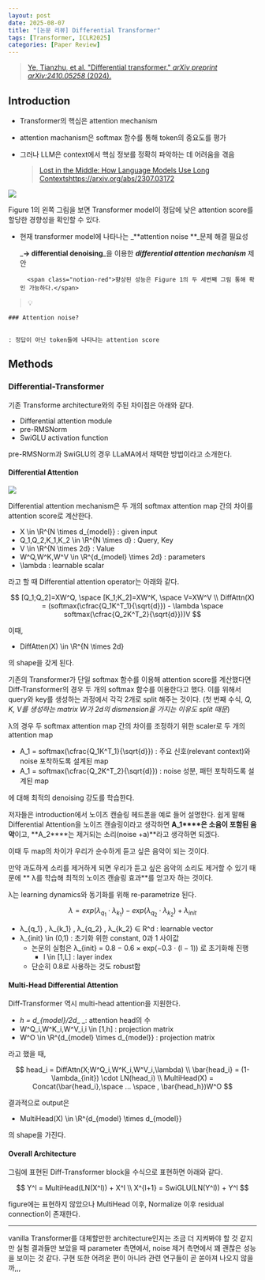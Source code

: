 ```yaml
---
layout: post
date: 2025-08-07
title: "[논문 리뷰] Differential Transformer"
tags: [Transformer, ICLR2025]
categories: [Paper Review]
---
```


> [Ye, Tianzhu, et al. "Differential transformer." ](https://arxiv.org/abs/2410.05258)[_arXiv preprint arXiv:2410.05258_](https://arxiv.org/abs/2410.05258)[ (2024).](https://arxiv.org/abs/2410.05258)



## Introduction

- Transformer의 핵심은 attention mechanism
- attention machanism은 softmax 함수를 통해 token의 중요도를 평가
- 그러나 LLM은 context에서 핵심 정보를 정확히 파악하는 데 어려움을 겪음

	> [Lost in the Middle: How Language Models Use Long Contextshttps://arxiv.org/abs/2307.03172](https://arxiv.org/abs/2307.03172)


![](https://prod-files-secure.s3.us-west-2.amazonaws.com/542b861c-36a8-4051-84e5-8804b6728dba/9083ea56-691a-4752-ae26-47f403431ac8/image.png?X-Amz-Algorithm=AWS4-HMAC-SHA256&X-Amz-Content-Sha256=UNSIGNED-PAYLOAD&X-Amz-Credential=ASIAZI2LB466RD65FWFC%2F20251008%2Fus-west-2%2Fs3%2Faws4_request&X-Amz-Date=20251008T150123Z&X-Amz-Expires=3600&X-Amz-Security-Token=IQoJb3JpZ2luX2VjECYaCXVzLXdlc3QtMiJIMEYCIQCIJx8D8PvoT6y%2FpF4O0XlEsuzJQ4h82nstCwYyVcTfxQIhAIk%2B%2BDINxWtQRqRk3mev9KAeb6imylobNWV2zg%2FxesgTKogECL%2F%2F%2F%2F%2F%2F%2F%2F%2F%2F%2FwEQABoMNjM3NDIzMTgzODA1IgycE%2B%2FmWwgeaOvR5DIq3AP4nxmuz7%2FFid3K3%2B4Qy7bJnGWJ9rtT4GhlBqIAq5xdUAKW9QwQdZq58HO7oAlf1AGjwy%2Fg4vZxb%2BwC3E27KhVAOwks%2FzPUs2ZyYoNT0z5X9GY0IuTpuGJzXbBLOqsfykDedejTrHEDY91qj0bIbG2AT08MKpvwkj%2BdOGuLtajqPvB7jE6lifM12VNNwVXupjK92GN5hIrgi3rmc5B8QGwYMJoKwRxJ22Wp5JVcRfQzYrpqU6Izd3bTMgswD2Nvo78S10SPQpKNDMXn1RF2a%2B4o7LTM9beZ%2BedGMH7V77y7FREi5g9Um64jZWGF8PVsCmZDJ7JJoQUpUyhdcEWrNEIR7UaTjACajugGtSqlOu2BvUENTXin%2BVzmBqDZ%2FbnuRmYlhXIj6p9pA3Rv11kQYNNWjVUPEXOHkxAsUb5Xq%2FrIdeZHsAilR6HEmY3MtWQBzHz1gmg0J4GMkbIVDpZK0oPaSPwtCRc273gUOOYepRi6nf%2FA1v4pAQAYu%2B02cavVIejgGlAVYwupV3weT4YZyo5HJ%2B%2Bh8Zu97FB0CB1Gltb0YNCdXlJb7%2FD5jxqkPfrPnrCe0k8F%2BFoEbnG0O22r19p16bW9qY5tofv2vcYWdYF4D8albfH6LuG7kPAWFDDb2pnHBjqkATReNDrO6nTVfHS5a6Pk9S3ZqeAqwuS6Vu7YFsTgJWHdxmLTPFXeQvyUfHs9BsQL0%2BGT9orCRc7gAFaxLAnwtFcMFEiy84tnAp1LfyO53fi6qEwEj4CAnpp8KZJZ25bp3Oix7vRPZ%2FUBRPprTAo%2BSh%2FBp%2FxreVZ8LmQ5duGCowHF8Lz84Ta6zj6I8xzU0s5HhfGHJiE%2BRmTHJ2TNqMKDLLZ2ghZ4&X-Amz-Signature=550ee9209eeee7c41c2b5afa4804f787020f80c99be2ffebc0de23480d4d654e&X-Amz-SignedHeaders=host&x-amz-checksum-mode=ENABLED&x-id=GetObject)


Figure 1의 왼쪽 그림을 보면 Transformer model이 정답에 낮은 attention score를 할당한 경향성을 확인할 수 있다.

- 현재 transformer model에 나타나는 _**attention noise **_문제 해결 필요성

	_**→ differential denoising**_을 이용한 _**differential attention mechanism**_ 제안


		<span class="notion-red">향상된 성능은 Figure 1의 두 세번째 그림 통해 확인 가능하다.</span>


> 💡 


	### Attention noise?


	: 정답이 아닌 token들에 나타나는 attention score



## Methods



### Differential-Transformer


기존 Transforme architecture와의 주된 차이점은 아래와 같다.

- Differential attention module
- pre-RMSNorm
- SwiGLU activation function

pre-RMSNorm과 SwiGLU의 경우 LLaMA에서 채택한 방법이라고 소개한다.



#### Differential Attention


![](https://prod-files-secure.s3.us-west-2.amazonaws.com/542b861c-36a8-4051-84e5-8804b6728dba/116d70b2-1963-4810-9167-f4c7d8a06e8f/image.png?X-Amz-Algorithm=AWS4-HMAC-SHA256&X-Amz-Content-Sha256=UNSIGNED-PAYLOAD&X-Amz-Credential=ASIAZI2LB466RD65FWFC%2F20251008%2Fus-west-2%2Fs3%2Faws4_request&X-Amz-Date=20251008T150123Z&X-Amz-Expires=3600&X-Amz-Security-Token=IQoJb3JpZ2luX2VjECYaCXVzLXdlc3QtMiJIMEYCIQCIJx8D8PvoT6y%2FpF4O0XlEsuzJQ4h82nstCwYyVcTfxQIhAIk%2B%2BDINxWtQRqRk3mev9KAeb6imylobNWV2zg%2FxesgTKogECL%2F%2F%2F%2F%2F%2F%2F%2F%2F%2F%2FwEQABoMNjM3NDIzMTgzODA1IgycE%2B%2FmWwgeaOvR5DIq3AP4nxmuz7%2FFid3K3%2B4Qy7bJnGWJ9rtT4GhlBqIAq5xdUAKW9QwQdZq58HO7oAlf1AGjwy%2Fg4vZxb%2BwC3E27KhVAOwks%2FzPUs2ZyYoNT0z5X9GY0IuTpuGJzXbBLOqsfykDedejTrHEDY91qj0bIbG2AT08MKpvwkj%2BdOGuLtajqPvB7jE6lifM12VNNwVXupjK92GN5hIrgi3rmc5B8QGwYMJoKwRxJ22Wp5JVcRfQzYrpqU6Izd3bTMgswD2Nvo78S10SPQpKNDMXn1RF2a%2B4o7LTM9beZ%2BedGMH7V77y7FREi5g9Um64jZWGF8PVsCmZDJ7JJoQUpUyhdcEWrNEIR7UaTjACajugGtSqlOu2BvUENTXin%2BVzmBqDZ%2FbnuRmYlhXIj6p9pA3Rv11kQYNNWjVUPEXOHkxAsUb5Xq%2FrIdeZHsAilR6HEmY3MtWQBzHz1gmg0J4GMkbIVDpZK0oPaSPwtCRc273gUOOYepRi6nf%2FA1v4pAQAYu%2B02cavVIejgGlAVYwupV3weT4YZyo5HJ%2B%2Bh8Zu97FB0CB1Gltb0YNCdXlJb7%2FD5jxqkPfrPnrCe0k8F%2BFoEbnG0O22r19p16bW9qY5tofv2vcYWdYF4D8albfH6LuG7kPAWFDDb2pnHBjqkATReNDrO6nTVfHS5a6Pk9S3ZqeAqwuS6Vu7YFsTgJWHdxmLTPFXeQvyUfHs9BsQL0%2BGT9orCRc7gAFaxLAnwtFcMFEiy84tnAp1LfyO53fi6qEwEj4CAnpp8KZJZ25bp3Oix7vRPZ%2FUBRPprTAo%2BSh%2FBp%2FxreVZ8LmQ5duGCowHF8Lz84Ta6zj6I8xzU0s5HhfGHJiE%2BRmTHJ2TNqMKDLLZ2ghZ4&X-Amz-Signature=db7a0207623632276e0e2dbf1f93f808f8aae8d78db54fa46d3bc493e87a026e&X-Amz-SignedHeaders=host&x-amz-checksum-mode=ENABLED&x-id=GetObject)


Differential attention mechanism은 두 개의 softmax attention map 간의 차이를 attention score로 계산한다.

- X \in \R^{N \times d\_{model}} : given input
- Q\_1,Q\_2,K\_1,K\_2 \in \R^{N \times d} : Query, Key
- V \in \R^{N \times 2d} : Value
- W^Q,W^K,W^V \in \R^{d\_{model} \times 2d} : parameters
- \lambda : learnable scalar

라고 할 때 Differential attention operator는 아래와 같다.


$$
[Q_1;Q_2]=XW^Q, \space [K_1;K_2]=XW^K, \space V=XW^V \\
DiffAttn(X) = (softmax(\cfrac{Q_1K^T_1}{\sqrt{d}}) - \lambda \space softmax(\cfrac{Q_2K^T_2}{\sqrt{d}}))V
$$


이때,

- DiffAtten(X) \in \R^{N \times 2d}

의 shape을 갖게 된다.


기존의 Transformer가 단일 softmax 함수를 이용해 attention score를 계산했다면 Diff-Transformer의 경우 두 개의 softmax 함수를 이용한다고 했다. 이를 위해서 query와 key를 생성하는 과정에서 각각 2개로 split 해주는 것이다. <span class="notion-red">(첫 번째 수식, </span><span class="notion-red">_Q, K, V를 생성하는 matrix W가 2d의 dismension을 가지는 이유도 split 때문_</span><span class="notion-red">)</span>


 λ의 경우 두 softmax attention map 간의 차이를 조정하기 위한 scaler로 두 개의 attention map

- A\_1 = softmax(\cfrac{Q\_1K^T\_1}{\sqrt{d}}) : 주요 신호(relevant context)와 noise 포착하도록 설계된 map
- A\_1 = softmax(\cfrac{Q\_2K^T\_2}{\sqrt{d}}) : noise 성분, 패턴 포착하도록 설계된 map 

에 대해 최적의 denoising 강도를 학습한다.


저자들은 introduction에서 노이즈 캔슬링 헤드폰을 예로 들어 설명한다. 쉽게 말해 Differential Attention을 노이즈 캔슬링이라고 생각하면 **A\_1****은 소음이 포함된 음악**이고, **A\_2****는 제거되는 소리(noise +a)**라고 생각하면 되겠다. 


이때 두 map의 차이가 우리가 순수하게 듣고 싶은 음악이 되는 것이다. 


만약 과도하게 소리를 제거하게 되면 우리가 듣고 싶은 음악의 소리도 제거할 수 있기 때문에 ** λ를 학습해 최적의 노이즈 캔슬링 효과**를 얻고자 하는 것이다.


λ는 learning dynamics와 동기화를 위해 re-parametrize 된다.


$$
\lambda = exp(\lambda_{q_1} \cdot \lambda_{k_1}) - exp(\lambda_{q_2} \cdot \lambda_{k_2}) + \lambda_{init}
$$

- λ\_{q\_1} , λ\_{k\_1} , λ\_{q\_2} , λ\_{k\_2} ∈ R^d : learnable vector
- λ\_{init} \in (0,1) : 초기화 위한 constant, 0과 1 사이값
	- 논문의 실험은 λ\_{init} = 0.8 − 0.6 × exp(−0.3 · (l − 1)) 로 초기화해 진행
		- l \in [1,L] : layer index
	- 단순히 0.8로 사용하는 것도 robust함


#### **Multi-Head Differential Attention**


Diff-Transformer 역시 multi-head attention을 지원한다.

- _h = d\_{model}/2d__ _: attention head의 수
- W^Q\_i,W^K\_i,W^V\_i,i \in [1,h] : projection matrix
- W^O \in \R^{d\_{model} \times d\_{model}} : projection matrix

라고 했을 때,


$$
head_i = DiffAttn(X;W^Q_i,W^K_i,W^V_i,\lambda) \\
\bar{head_i} = (1-\lambda_{init}) \cdot LN(head_i) \\
MultiHead(X) = Concat(\bar{head_i},\space ... \space , \bar{head_h})W^O
$$


결과적으로 output은

- MultiHead(X) \in \R^{d\_{model} \times d\_{model}}

의 shape을 가진다.



#### Overall Architecture


그림에 표현된 Diff-Transformer block을 수식으로 표현하면 아래와 같다.


$$
Y^l = MultiHead(LN(X^l)) + X^l \\
X^{l+1} = SwiGLU(LN(Y^l)) + Y^l
$$


figure에는 표현하지 않았으나 MultiHead 이후, Normalize 이후 residual connection이 존재한다.


---


vanilla Transformer를 대체할만한 architecture인지는 조금 더 지켜봐야 할 것 같지만 실험 결과들만 보았을 때 parameter 측면에서, noise 제거 측면에서 꽤 괜찮은 성능을 보이는 것 같다. 구현 또한 어려운 편이 아니라 관련 연구들이 곧 쏟아져 나오지 않을까,,,

